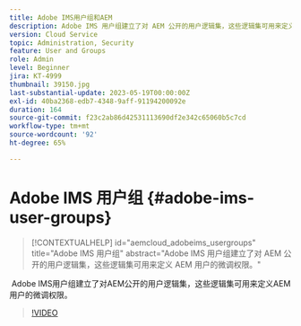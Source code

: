 ```yaml
---
title: Adobe IMS用户组和AEM
description: Adobe IMS 用户组建立了对 AEM 公开的用户逻辑集，这些逻辑集可用来定义 AEM 用户的微调权限。
version: Cloud Service
topic: Administration, Security
feature: User and Groups
role: Admin
level: Beginner
jira: KT-4999
thumbnail: 39150.jpg
last-substantial-update: 2023-05-19T00:00:00Z
exl-id: 40ba2368-edb7-4348-9aff-91194200092e
duration: 164
source-git-commit: f23c2ab86d42531113690df2e342c65060b5c7cd
workflow-type: tm+mt
source-wordcount: '92'
ht-degree: 65%

---
```


# Adobe IMS 用户组 {#adobe-ims-user-groups}

>[!CONTEXTUALHELP]
>id="aemcloud_adobeims_usergroups"
>title="Adobe IMS 用户组"
>abstract="Adobe IMS 用户组建立了对 AEM 公开的用户逻辑集，这些逻辑集可用来定义 AEM 用户的微调权限。"

 Adobe IMS用户组建立了对AEM公开的用户逻辑集，这些逻辑集可用来定义AEM用户的微调权限。

>[!VIDEO](https://video.tv.adobe.com/v/39150?quality=12&learn=on)

